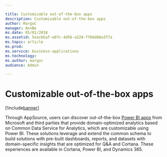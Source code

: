 ```yaml
---

title: Customizable out-of-the-box apps
description: Customizable out-of-the-box apps
author: MargoC
manager: AnnBe
ms.date: 05/01/2018
ms.assetid: 5eacbbaf-e07c-4d56-a328-ff66d88a3f7a
ms.topic: article
ms.prod: 
ms.service: business-applications
ms.technology: 
ms.author: margoc
audience: Admin

---
```

#  Customizable out-of-the-box apps


[!include[banner](../../includes/banner.md)]

Through AppSource, users can discover out-of-the-box [Power BI
apps](power-bi-apps-cds-analytics.md) from Microsoft and third parties that provide
domain-optimized analytics based on Common Data Service for Analytics, which are
customizable using Power BI. These solutions leverage and extend the common
schema to build solutions with pre-built dashboards, reports, and datasets with
domain-specific insights that are optimized for Q&A and Cortana. These
experiences are available in Cortana, Power BI, and Dynamics 365.
